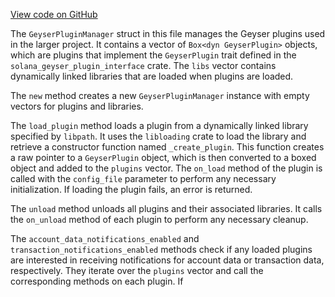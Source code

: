 [View code on GitHub](https://github.com/solana-labs/solana/blob/master/geyser-plugin-manager/src/geyser_plugin_manager.rs)

The `GeyserPluginManager` struct in this file manages the Geyser plugins used in the larger project. It contains a vector of `Box<dyn GeyserPlugin>` objects, which are plugins that implement the `GeyserPlugin` trait defined in the `solana_geyser_plugin_interface` crate. The `libs` vector contains dynamically linked libraries that are loaded when plugins are loaded.

The `new` method creates a new `GeyserPluginManager` instance with empty vectors for plugins and libraries.

The `load_plugin` method loads a plugin from a dynamically linked library specified by `libpath`. It uses the `libloading` crate to load the library and retrieve a constructor function named `_create_plugin`. This function creates a raw pointer to a `GeyserPlugin` object, which is then converted to a boxed object and added to the `plugins` vector. The `on_load` method of the plugin is called with the `config_file` parameter to perform any necessary initialization. If loading the plugin fails, an error is returned.

The `unload` method unloads all plugins and their associated libraries. It calls the `on_unload` method of each plugin to perform any necessary cleanup.

The `account_data_notifications_enabled` and `transaction_notifications_enabled` methods check if any loaded plugins are interested in receiving notifications for account data or transaction data, respectively. They iterate over the `plugins` vector and call the corresponding methods on each plugin. If 